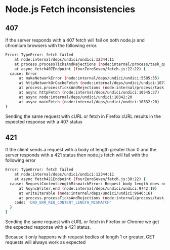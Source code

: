 # Node.js Fetch inconsistencies
## 407
If the server responds with a 407 fetch will fail on both node.js and chromium browsers with the following error.
```bash
Error: TypeError: fetch failed
    at node:internal/deps/undici/undici:12344:11
    at process.processTicksAndRejections (node:internal/process/task_queues:95:5)
    at async fetch407Endpoint (fourZeroSeven/fetch.js:22:22) {
  cause: Error
      at makeNetworkError (node:internal/deps/undici/undici:5585:35)
      at httpNetworkOrCacheFetch (node:internal/deps/undici/undici:10731:18)
      at process.processTicksAndRejections (node:internal/process/task_queues:95:5)
      at async httpFetch (node:internal/deps/undici/undici:10545:37)
      at async node:internal/deps/undici/undici:10342:20
      at async mainFetch (node:internal/deps/undici/undici:10332:20)
}
```
Sending the same request with cURL or fetch in Firefox cURL results in the expected response with a 407 status
## 421
If the client sends a request with a body of length greater than 0 and the server responds with a 421 status then node.js fetch will fail with the following error
```bash
Error: TypeError: fetch failed
    at node:internal/deps/undici/undici:12344:11
    at async fetch421Endpoint (fourZeroSeven/fetch.js:38:22) {
  cause: RequestContentLengthMismatchError: Request body length does not match content-length header
      at AsyncWriter.end (node:internal/deps/undici/undici:9742:19)
      at writeIterable (node:internal/deps/undici/undici:9646:16)
      at process.processTicksAndRejections (node:internal/process/task_queues:95:5) {
    code: 'UND_ERR_REQ_CONTENT_LENGTH_MISMATCH'
  }
}

```
Sending the same request with cURL or fetch in Firefox or Chrome we get the expected response with a 421 status.

Because it only happens with request bodies of length 1 or greater, GET requests will always work as expected
